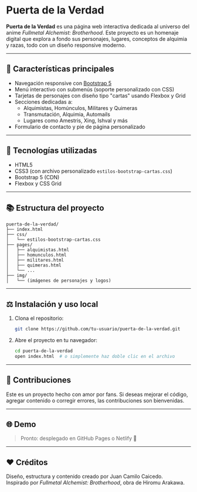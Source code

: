 # Puerta de la Verdad

**Puerta de la Verdad** es una página web interactiva dedicada al universo del anime *Fullmetal Alchemist: Brotherhood*. Este proyecto es un homenaje digital que explora a fondo sus personajes, lugares, conceptos de alquimia y razas, todo con un diseño responsive moderno.

---

## 🌟 Características principales

- Navegación responsive con [Bootstrap 5](https://getbootstrap.com/)
- Menú interactivo con submenús (soporte personalizado con CSS)
- Tarjetas de personajes con diseño tipo "cartas" usando Flexbox y Grid
- Secciones dedicadas a:
  - Alquimistas, Homúnculos, Militares y Quimeras
  - Transmutación, Alquimia, Automails
  - Lugares como Amestris, Xing, Ishval y más
- Formulario de contacto y pie de página personalizado

---

## 🚀 Tecnologías utilizadas

- HTML5
- CSS3 (con archivo personalizado `estilos-bootstrap-cartas.css`)
- Bootstrap 5 (CDN)
- Flexbox y CSS Grid

---

## 📚 Estructura del proyecto

```
puerta-de-la-verdad/
├── index.html
├── css/
│   └── estilos-bootstrap-cartas.css
├── pages/
│   ├── alquimistas.html
│   ├── homunculos.html
│   ├── militares.html
│   ├── quimeras.html
│   └── ...
├── img/
│   └── (imágenes de personajes y logos)
```

---

## ⚖️ Instalación y uso local

1. Clona el repositorio:
   ```bash
   git clone https://github.com/tu-usuario/puerta-de-la-verdad.git
   ```

2. Abre el proyecto en tu navegador:
   ```bash
   cd puerta-de-la-verdad
   open index.html  # o simplemente haz doble clic en el archivo
   ```

---

## 🙌 Contribuciones

Este es un proyecto hecho con amor por fans. Si deseas mejorar el código, agregar contenido o corregir errores, las contribuciones son bienvenidas.

---

## 🌐 Demo

> Pronto: desplegado en GitHub Pages o Netlify 🚀

---

## ❤️ Créditos

Diseño, estructura y contenido creado por Juan Camilo Caicedo.  
Inspirado por *Fullmetal Alchemist: Brotherhood*, obra de Hiromu Arakawa.
